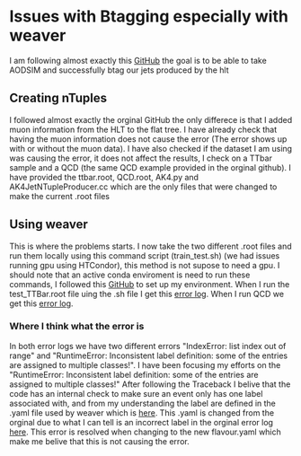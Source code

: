 # Issues with Btagging especially with weaver
I am following almost exactly this [GitHub](https://github.com/alintulu/Run3ScoutingJetTagging/blob/0ee5c8785642df8464692de27055ccbf105a9043/README.md) the goal is to be able to take AODSIM and successfully btag our jets produced by the hlt


## Creating nTuples

I followed almost exactly the orginal GitHub the only differece is that I added muon information from the HLT to the flat tree. I have already check that having the muon information does not cause the error (The error shows up with or without the muon data). I have also checked if the dataset I am using was causing the error, it does not affect the results, I check on a TTbar sample and a QCD (the same QCD example provided in the orginal github). I have provided the ttbar.root, QCD.root, AK4.py and AK4JetNTupleProducer.cc which are the only files that were changed to make the current .root files

## Using weaver 

This is where the problems starts. I now take the two different .root files and run them locally using this command script (train_test.sh) (we had issues running gpu using HTCondor), this method is not supose to need a gpu. I should note that an active conda enviroment is need to run these commands, I followed this [GitHub](https://github.com/hqucms/weaver-core/#set-up-your-environment) to set up my environment. When I run the test_TTBar.root file uing the .sh file I get this [error log](https://github.com/augustlee2000/2022-2023-ND-Research/blob/main/Issue_with_code/test_TTBAR.root_error_log.txt). When I run QCD we get this [error log](https://github.com/augustlee2000/2022-2023-ND-Research/blob/main/Issue_with_code/test_QCD.root_error_log.txt).

### Where I think what the error is

In both error logs we have two different errors "IndexError: list index out of range" and "RuntimeError: Inconsistent label definition: some of the entries are assigned to multiple classes!". I have been focusing my efforts on the "RuntimeError: Inconsistent label definition: some of the entries are assigned to multiple classes!" After following the Traceback I belive that the code has an internal check to make sure an event only has one label associated with, and from my understanding the label are defined in the .yaml file used by weaver which is [here](https://github.com/augustlee2000/2022-2023-ND-Research/blob/main/Issue_with_code/flavour.yaml). This .yaml is changed from the orginal due to what I can tell is an incorrect label in the orginal error log [here](https://github.com/augustlee2000/2022-2023-ND-Research/blob/main/Issue_with_code/orginal_error.txt). This error is resolved when changing to the new flavour.yaml which make me belive that this is not causing the error. 
